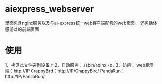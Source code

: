 # aiexpress_webserver

里面包含nginx服务以及与ai-express统一web客户端配套的web页面。
还包括体感游戏的前端页面

# 使用
1、拷贝此文件夹到设备上
2、启动服务：./sbin/nginx -p .
3、访问：
    web展示端：http://IP
    CrappyBird：http://IP/CrappyBird/
    PandaRun：http://IP/PandaRun/
